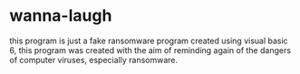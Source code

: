 # wanna-laugh
this program is just a fake ransomware program created using visual basic 6, this program was created with the aim of reminding again of the dangers of computer viruses, especially ransomware.
